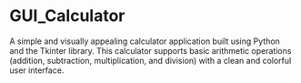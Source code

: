 # GUI_Calculator
A simple and visually appealing calculator application built using Python and the Tkinter library. This calculator supports basic arithmetic operations (addition, subtraction, multiplication, and division) with a clean and colorful user interface.
